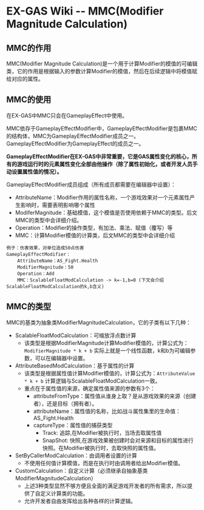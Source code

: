 # EX-GAS Wiki -- MMC(Modifier Magnitude Calculation)
## MMC的作用
MMC(Modifier Magnitude Calculation)是一个用于计算Modifier的模值的可编辑类，它的作用是根据输入的参数计算Modifier的模值，然后在后续逻辑中将模值赋给对应的属性。
## MMC的使用
在EX-GAS中MMC只会在GameplayEffect中使用。

MMC依存于GameplayEffectModifier中，GameplayEffectModifier是包裹MMC的结构体，MMC为GameplayEffectModifier成员之一。
GameplayEffectModifier为GameplayEffect的成员之一。

**GameplayEffectModifier在EX-GAS中非常重要，它是GAS属性变化的核心，所有的游戏运行时的元素属性变化全部由他操作（除了属性初始化，或者开发人员手动设置属性值的情况）。**

GameplayEffectModifier成员组成（所有成员都需要在编辑器中设置）：
- AttributeName：Modifier作用的属性名称，一个游戏效果对一个元素属性产生影响时，需要表明影响哪个属性
- ModiferMagnitude：基础模值，这个模值是否使用依赖于MMC的类型。后文MMC的类型中会详细介绍。
- Operation：Modifier的操作类型，有加法、乘法、赋值（覆写）等
- MMC：计算Modifier模值的计算类，后文MMC的类型中会详细介绍
```
例子：伤害效果，对单位造成50点伤害
GameplayEffectModifier：
    AttributeName：AS_Fight.Health
    ModifierMagnitude：50
    Operation：Add
    MMC：ScalableFloatModCalculation -> k=-1,b=0 (下文会介绍ScalableFloatModCalculation的k,b含义)
```

## MMC的类型
MMC的基类为抽象类ModifierMagnitudeCalculation，它的子类有以下几种：
- ScalableFloatModCalculation：可缩放浮点数计算
  - 该类型是根据ModifierMagnitude计算Modifier模值的，计算公式为：`ModifierMagnitude * k + b`
    实际上就是一个线性函数，k和b为可编辑参数，可以在编辑器中设置。
- AttributeBasedModCalculation：基于属性的计算
  - 该类型是根据属性值计算Modifier模值的，计算公式为：`AttributeValue * k + b`
    计算逻辑与ScalableFloatModCalculation一致。
  - 重点在于属性值的来源，确定属性值来源的参数有3个：
    - attributeFromType：属性值从谁身上取？是从游戏效果的来源（创建者），还是目标（拥有者）。
    - attributeName：属性值的名称，比如战斗属性集里的生命值：AS_Fight.Health
    - captureType：属性值的捕获类型
      - Track: 追踪,在Modifier被执行时，当场去取属性值
      - SnapShot: 快照,在游戏效果被创建时会对来源和目标的属性进行快照。在Modifier被执行时，去取快照的属性值。
- SetByCallerModCalculation：由调用者设置的计算
  - 不使用任何值计算模值，而是在执行时由调用者给出Modifier模值。
- CustomCalculation：自定义计算（必须继承自抽象基类ModifierMagnitudeCalculation）
  - 上述3种类型显然不够方便且全面的满足游戏开发者的所有需求，所以提供了自定义计算类的功能。
  - 允许开发者自由发挥给出各种各样的计算逻辑。